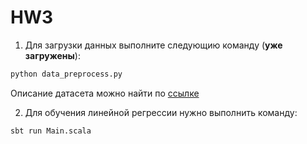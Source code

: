 # HW3

1. Для загрузки данных выполните следующию команду (**уже загружены**):

```bash
python data_preprocess.py
```

Описание датасета можно найти по [ссылке](https://archive.ics.uci.edu/ml/datasets/Airfoil+Self-Noise#)

2. Для обучения линейной регрессии нужно выполнить команду:

```bash
sbt run Main.scala
```

